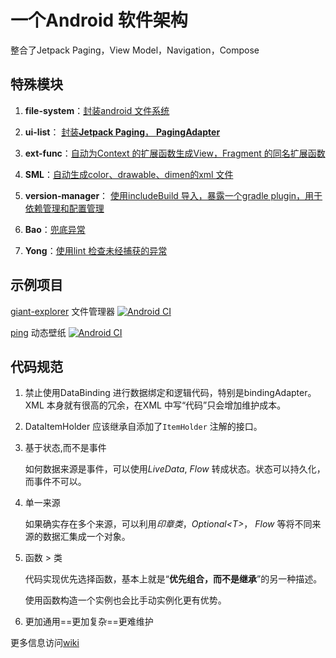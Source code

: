 # 一个Android 软件架构

整合了Jetpack Paging，View Model，Navigation，Compose

## 特殊模块

1. **file-system**：[封装android 文件系统](https://github.com/storytellerF/AFS)

2. **ui-list**： [封装**Jetpack Paging**， **PagingAdapter**](https://github.com/storytellerF/common-ui-list/tree/main/ui-list)

3. **ext-func**：[自动为Context 的扩展函数生成View，Fragment 的同名扩展函数](https://github.com/storytellerF/common-ui-list/tree/main/ext-func-compiler)

4. **SML**：[自动生成color、drawable、dimen的xml 文件](https://github.com/storytellerF/SML)

5. **version-manager**： [使用includeBuild 导入，暴露一个gradle plugin，用于依赖管理和配置管理](https://github.com/storytellerF/common-ui-list/tree/main/version-manager)

6. **Bao**：[兜底异常](https://github.com/storytellerF/Bao)

7. **Yong**：[使用lint 检查未经捕获的异常](https://github.com/storytellerF/Yong)

## 示例项目

[giant-explorer](https://github.com/storytellerF/GiantExplorer) 文件管理器 [![Android CI](https://github.com/storytellerF/GiantExplorer/actions/workflows/android.yml/badge.svg)](https://github.com/storytellerF/GiantExplorer/actions/workflows/android.yml)

[ping](https://github.com/storytellerF/Ping) 动态壁纸 [![Android CI](https://github.com/storytellerF/Ping/actions/workflows/android.yml/badge.svg)](https://github.com/storytellerF/Ping/actions/workflows/android.yml)

## 代码规范

1. 禁止使用DataBinding 进行数据绑定和逻辑代码，特别是bindingAdapter。XML 本身就有很高的冗余，在XML 中写“代码”只会增加维护成本。
2. DataItemHolder 应该继承自添加了`ItemHolder` 注解的接口。
3. 基于状态,而不是事件

    如何数据来源是事件，可以使用*LiveData*, *Flow* 转成状态。状态可以持久化，而事件不可以。

4. 单一来源

    如果确实存在多个来源，可以利用*印章类*，*Optional&lt;T>*， *Flow* 等将不同来源的数据汇集成一个对象。

5. 函数 > 类

    代码实现优先选择函数，基本上就是“**优先组合，而不是继承**”的另一种描述。

    使用函数构造一个实例也会比手动实例化更有优势。

6. 更加通用==更加复杂==更难维护

更多信息访问[wiki](https://github.com/storytellerF/common-ui-list-structure/wiki)
